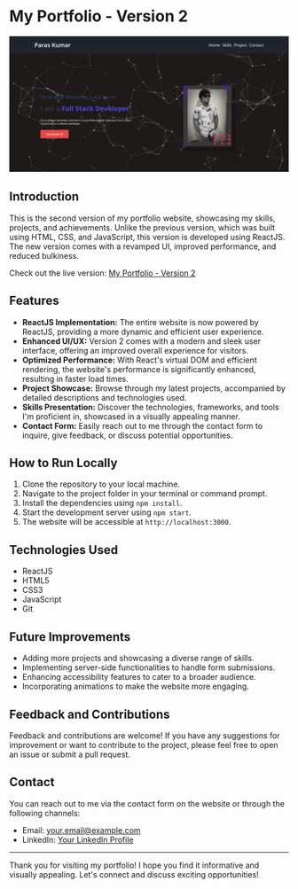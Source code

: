 # My Portfolio - Version 2

![My Portfolio](https://github.com/Paras-cyber/My-Portfolio-v2/blob/main/src/images/userAsset/Screenshot.png)

## Introduction

This is the second version of my portfolio website, showcasing my skills, projects, and achievements. Unlike the previous version, which was built using HTML, CSS, and JavaScript, this version is developed using ReactJS. The new version comes with a revamped UI, improved performance, and reduced bulkiness.

Check out the live version: [My Portfolio - Version 2](https://www.your-portfolio-url.com)

## Features

- **ReactJS Implementation:** The entire website is now powered by ReactJS, providing a more dynamic and efficient user experience.
- **Enhanced UI/UX:** Version 2 comes with a modern and sleek user interface, offering an improved overall experience for visitors.
- **Optimized Performance:** With React's virtual DOM and efficient rendering, the website's performance is significantly enhanced, resulting in faster load times.
- **Project Showcase:** Browse through my latest projects, accompanied by detailed descriptions and technologies used.
- **Skills Presentation:** Discover the technologies, frameworks, and tools I'm proficient in, showcased in a visually appealing manner.
- **Contact Form:** Easily reach out to me through the contact form to inquire, give feedback, or discuss potential opportunities.

## How to Run Locally

1. Clone the repository to your local machine.
2. Navigate to the project folder in your terminal or command prompt.
3. Install the dependencies using `npm install`.
4. Start the development server using `npm start`.
5. The website will be accessible at `http://localhost:3000`.

## Technologies Used

- ReactJS
- HTML5
- CSS3
- JavaScript
- Git

## Future Improvements

- Adding more projects and showcasing a diverse range of skills.
- Implementing server-side functionalities to handle form submissions.
- Enhancing accessibility features to cater to a broader audience.
- Incorporating animations to make the website more engaging.

## Feedback and Contributions

Feedback and contributions are welcome! If you have any suggestions for improvement or want to contribute to the project, please feel free to open an issue or submit a pull request.

## Contact

You can reach out to me via the contact form on the website or through the following channels:

- Email: [your.email@example.com](mailto:paras.2024csit1086@kiet.edu)
- LinkedIn: [Your LinkedIn Profile](https://www.linkedin.com/in/paras-kumar-973474201/)

---

Thank you for visiting my portfolio! I hope you find it informative and visually appealing. Let's connect and discuss exciting opportunities!
